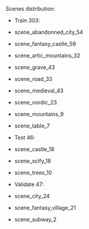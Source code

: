 Scenes distribution:

* Train 303:
 * scene_abandonned_city_54
 * scene_fantasy_castle_59
 * scene_artic_mountains_32
 * scene_grave_43
 * scene_road_33
 * scene_medieval_43
 * scene_nordic_23
 * scene_mountains_9
 * scene_table_7

* Test 46:
 * scene_castle_18
 * scene_scify_18
 * scene_trees_10

* Validate 47:
 * scene_city_24
 * scene_fantasy_village_21
 * scene_subway_2
